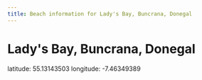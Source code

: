 ```yaml
---
title: Beach information for Lady's Bay, Buncrana, Donegal
---
```

# Lady's Bay, Buncrana, Donegal 

<div class="location-info">latitude: 55.13143503 longitude: -7.46349389</div>
<div id="met-eireann-warnings"></div>
<div></div>